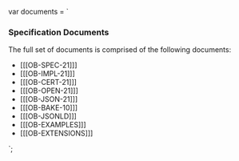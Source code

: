 var documents = `

### Specification Documents

The full set of documents is comprised of the following documents:

* [[[OB-SPEC-21]]]
* [[[OB-IMPL-21]]]
* [[[OB-CERT-21]]]
* [[[OB-OPEN-21]]]
* [[[OB-JSON-21]]]
* [[[OB-BAKE-10]]]
* [[[OB-JSONLD]]]
* [[[OB-EXAMPLES]]]
* [[[OB-EXTENSIONS]]]

`;        